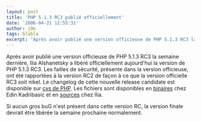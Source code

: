 ```yaml
---
layout: post
title: 'PHP 5.1.3 RC3 publié officiellement'
date: '2006-04-21 12:55:31'
author: j0k
tags: blabla
excerpt: "Après avoir publié une version officieuse de PHP 5.1.3 RC3 la semaine dernière, Ilia Alshanetsky a libéré officiellement aujourd'hui la version de PHP 5.1.3 RC3.     \nLes failles de sécurité, présente dans la version officieuse, ont été rapportées à la version RC2 de façon à ce que la version officielle RC3 soit nikel. Le changelog de cette nouvelle release      …"
---
```


Après avoir publié une version officieuse de PHP 5.1.3 RC3 la semaine dernière, Ilia Alshanetsky a libéré officiellement aujourd'hui la version de PHP 5.1.3 RC3.
Les failles de sécurité, présente dans la version officieuse, ont été rapportées à la version RC2 de façon à ce que la version officielle RC3 soit nikel. Le changelog de cette nouvelle release candidate est disponible sur [cvs de PHP](http://cvs.php.net/viewcvs.cgi/php-src/NEWS?view=markup&amp;rev=1.2027.2.524). Les fichiers sont disponibles en [binaires](http://downloads.php.net/edink/) chez Edin Kadribasic et en [sources](http://downloads.php.net/ilia/) chez Ilia.

Si aucun gros buG n'est présent dans cette version RC, la version finale devrait être libérée la semaine prochaine normalement.

